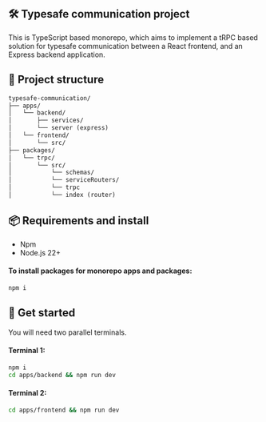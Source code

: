 ## 🛠 Typesafe communication project

This is TypeScript based monorepo, which aims to implement a tRPC based solution for typesafe communication between a React frontend, and an Express backend application.

## 📁 Project structure

```txt
typesafe-communication/
├── apps/
│   └── backend/
│       ├── services/
│       └── server (express)
│   └── frontend/
│       └── src/
├── packages/
│   └── trpc/
│       └── src/
│           └── schemas/
│           └── serviceRouters/
│           └── trpc
│           └── index (router)
```

## 📦 Requirements and install

- Npm
- Node.js 22+

#### To install packages for monorepo apps and packages:

```bash
npm i
```

## 🚀 Get started

You will need two parallel terminals.

#### Terminal 1:

```bash
npm i
cd apps/backend && npm run dev
```

#### Terminal 2:

```bash
cd apps/frontend && npm run dev
```
